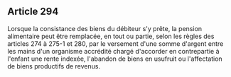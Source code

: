 Article 294
----
Lorsque la consistance des biens du débiteur s'y prête, la pension alimentaire
peut être remplacée, en tout ou partie, selon les règles des articles 274 à
275-1 et 280, par le versement d'une somme d'argent entre les mains d'un
organisme accrédité chargé d'accorder en contrepartie à l'enfant une rente
indexée, l'abandon de biens en usufruit ou l'affectation de biens productifs de
revenus.
